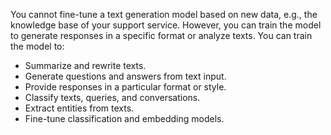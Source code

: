 You cannot fine-tune a text generation model based on new data, e.g., the knowledge base of your support service. However, you can train the model to generate responses in a specific format or analyze texts. You can train the model to:
* Summarize and rewrite texts.
* Generate questions and answers from text input.
* Provide responses in a particular format or style.
* Classify texts, queries, and conversations.
* Extract entities from texts.
* Fine-tune classification and embedding models.